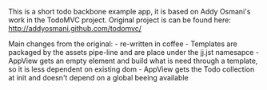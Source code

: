 This is a short todo backbone example app, it is based on Addy Osmani's work in the TodoMVC project.
Original project is can be found here: http://addyosmani.github.com/todomvc/

Main changes from the original:
    - re-written in coffee
    - Templates are packaged by the assets pipe-line and are place under the jj.jst namesapce
    - AppView gets an empty element and build what is need through a template, so it is less dependent on existing dom
    - AppView gets the Todo collection at init and doesn't depend on a global beeing available
